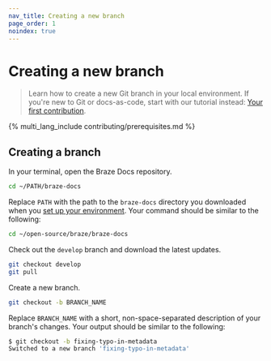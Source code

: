 ```yaml
---
nav_title: Creating a new branch
page_order: 1
noindex: true
---
```


# Creating a new branch

> Learn how to create a new Git branch in your local environment. If you're new to Git or docs-as-code, start with our tutorial instead: [Your first contribution]({{site.baseurl}}/docs/home/getting_started/your_first_contribution/).

{% multi_lang_include contributing/prerequisites.md %}

## Creating a branch

In your terminal, open the Braze Docs repository.

```bash
cd ~/PATH/braze-docs
```

Replace `PATH` with the path to the `braze-docs` directory you downloaded when you [set up your environment]({{site.baseurl}}/home/getting_started/setting_up_your_environment/). Your command should be similar to the following:

```bash
cd ~/open-source/braze/braze-docs
```

Check out the `develop` branch and download the latest updates.

```bash
git checkout develop
git pull
```

Create a new branch.

```bash
git checkout -b BRANCH_NAME
```

Replace `BRANCH_NAME` with a short, non-space-separated description of your branch's changes. Your output should be similar to the following:

```bash
$ git checkout -b fixing-typo-in-metadata
Switched to a new branch 'fixing-typo-in-metadata'
```
